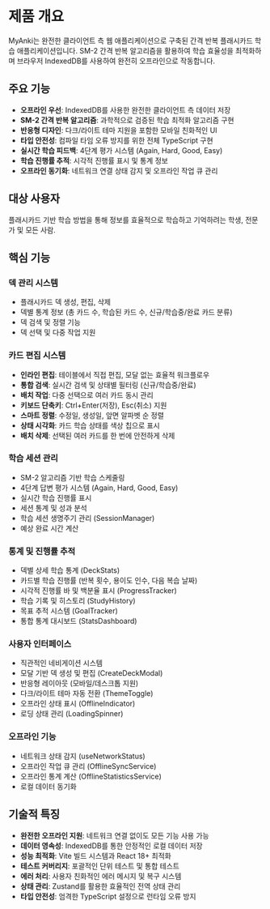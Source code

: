 # 제품 개요

MyAnki는 완전한 클라이언트 측 웹 애플리케이션으로 구축된 간격 반복 플래시카드 학습 애플리케이션입니다. SM-2 간격 반복 알고리즘을 활용하여 학습 효율성을 최적화하며 브라우저 IndexedDB를 사용하여 완전히 오프라인으로 작동합니다.

## 주요 기능

- **오프라인 우선**: IndexedDB를 사용한 완전한 클라이언트 측 데이터 저장
- **SM-2 간격 반복 알고리즘**: 과학적으로 검증된 학습 최적화 알고리즘 구현
- **반응형 디자인**: 다크/라이트 테마 지원을 포함한 모바일 친화적인 UI
- **타입 안전성**: 컴파일 타임 오류 방지를 위한 전체 TypeScript 구현
- **실시간 학습 피드백**: 4단계 평가 시스템 (Again, Hard, Good, Easy)
- **학습 진행률 추적**: 시각적 진행률 표시 및 통계 정보
- **오프라인 동기화**: 네트워크 연결 상태 감지 및 오프라인 작업 큐 관리

## 대상 사용자

플래시카드 기반 학습 방법을 통해 정보를 효율적으로 학습하고 기억하려는 학생, 전문가 및 모든 사람.

## 핵심 기능

### 덱 관리 시스템
- 플래시카드 덱 생성, 편집, 삭제
- 덱별 통계 정보 (총 카드 수, 학습된 카드 수, 신규/학습중/완료 카드 분류)
- 덱 검색 및 정렬 기능
- 덱 선택 및 다중 작업 지원

### 카드 편집 시스템
- **인라인 편집**: 테이블에서 직접 편집, 모달 없는 효율적 워크플로우
- **통합 검색**: 실시간 검색 및 상태별 필터링 (신규/학습중/완료)
- **배치 작업**: 다중 선택으로 여러 카드 동시 관리
- **키보드 단축키**: Ctrl+Enter(저장), Esc(취소) 지원
- **스마트 정렬**: 수정일, 생성일, 앞면 알파벳 순 정렬
- **상태 시각화**: 카드 학습 상태를 색상 칩으로 표시
- **배치 삭제**: 선택된 여러 카드를 한 번에 안전하게 삭제

### 학습 세션 관리
- SM-2 알고리즘 기반 학습 스케줄링
- 4단계 답변 평가 시스템 (Again, Hard, Good, Easy)
- 실시간 학습 진행률 표시
- 세션 통계 및 성과 분석
- 학습 세션 생명주기 관리 (SessionManager)
- 예상 완료 시간 계산

### 통계 및 진행률 추적
- 덱별 상세 학습 통계 (DeckStats)
- 카드별 학습 진행률 (반복 횟수, 용이도 인수, 다음 복습 날짜)
- 시각적 진행률 바 및 백분율 표시 (ProgressTracker)
- 학습 기록 및 히스토리 (StudyHistory)
- 목표 추적 시스템 (GoalTracker)
- 통합 통계 대시보드 (StatsDashboard)

### 사용자 인터페이스
- 직관적인 네비게이션 시스템
- 모달 기반 덱 생성 및 편집 (CreateDeckModal)
- 반응형 레이아웃 (모바일/데스크톱 지원)
- 다크/라이트 테마 자동 전환 (ThemeToggle)
- 오프라인 상태 표시 (OfflineIndicator)
- 로딩 상태 관리 (LoadingSpinner)

### 오프라인 기능
- 네트워크 상태 감지 (useNetworkStatus)
- 오프라인 작업 큐 관리 (OfflineSyncService)
- 오프라인 통계 계산 (OfflineStatisticsService)
- 로컬 데이터 동기화

## 기술적 특징

- **완전한 오프라인 지원**: 네트워크 연결 없이도 모든 기능 사용 가능
- **데이터 영속성**: IndexedDB를 통한 안정적인 로컬 데이터 저장
- **성능 최적화**: Vite 빌드 시스템과 React 18+ 최적화
- **테스트 커버리지**: 포괄적인 단위 테스트 및 통합 테스트
- **에러 처리**: 사용자 친화적인 에러 메시지 및 복구 시스템
- **상태 관리**: Zustand를 활용한 효율적인 전역 상태 관리
- **타입 안전성**: 엄격한 TypeScript 설정으로 런타임 오류 방지